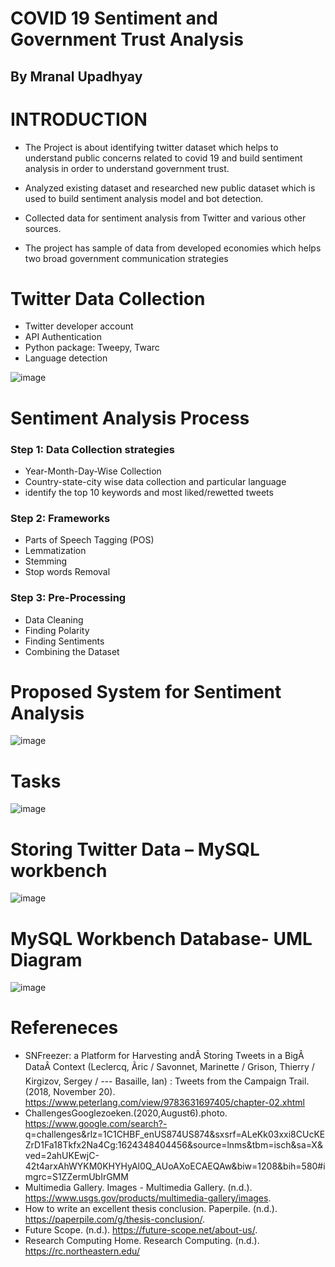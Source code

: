 # COVID 19 Sentiment and Government Trust Analysis
## By Mranal Upadhyay

# INTRODUCTION 
- The Project is about identifying twitter dataset which helps to understand public concerns related to covid 19 and build sentiment analysis in order to understand     government trust.

- Analyzed existing dataset and researched new public dataset which is used to build sentiment analysis model and bot detection.

- Collected data for sentiment analysis from Twitter and various other sources. 

- The project has sample of data from developed economies which helps two broad government communication strategies 

 # Twitter Data Collection 
 - Twitter developer account
 - API Authentication
 - Python package: Tweepy, Twarc
 - Language detection
 
  ![image](https://user-images.githubusercontent.com/94198619/141596087-371ca4fe-36fb-4c58-bcd2-72a5f291980d.png)
  
 # Sentiment Analysis Process

 ### Step 1:  Data Collection strategies 

- Year-Month-Day-Wise Collection
- Country-state-city wise data collection and particular language 
- identify the top 10 keywords and most liked/rewetted tweets

 ### Step 2:  Frameworks
 
- Parts of Speech Tagging (POS)
- Lemmatization
- Stemming
- Stop words Removal

### Step 3: Pre-Processing

- Data Cleaning
- Finding Polarity
- Finding Sentiments
- Combining the Dataset

# Proposed System for Sentiment Analysis
![image](https://user-images.githubusercontent.com/94198619/141597057-34f5bd23-43a1-4c38-aba5-04d7a678d251.png)

# Tasks 
![image](https://user-images.githubusercontent.com/94198619/141596827-58517993-28d2-46c9-811c-636383d9692e.png)

# Storing Twitter Data – MySQL workbench 
![image](https://user-images.githubusercontent.com/94198619/141596912-3a0f7210-7894-4504-9dc1-37b343bac406.png)

# MySQL Workbench Database- UML Diagram
![image](https://user-images.githubusercontent.com/94198619/141596991-94b3579b-d415-4916-ad1a-94c7cae63741.png)








 
 
# Refereneces 

- SNFreezer: a Platform for Harvesting andÂ Storing Tweets in a BigÂ DataÂ Context (Leclercq, Ãric / Savonnet, Marinette / Grison, Thierry / Kirgizov, Sergey / --- Basaille, Ian) : Tweets from the Campaign Trail. (2018, November 20). https://www.peterlang.com/view/9783631697405/chapter-02.xhtml 
- ChallengesGooglezoeken.(2020,August6).photo. https://www.google.com/search?-   q=challenges&rlz=1C1CHBF_enUS874US874&sxsrf=ALeKk03xxi8CUcKEZrD1Fa18Tkfx2Na4Cg:1624348404456&source=lnms&tbm=isch&sa=X&ved=2ahUKEwjC-42t4arxAhWYKM0KHYHyAl0Q_AUoAXoECAEQAw&biw=1208&bih=580#imgrc=S1ZZermUbIrGMM 
- Multimedia Gallery. Images - Multimedia Gallery. (n.d.). https://www.usgs.gov/products/multimedia-gallery/images. 
- How to write an excellent thesis conclusion. Paperpile. (n.d.). https://paperpile.com/g/thesis-conclusion/. 
- Future Scope. (n.d.). https://future-scope.net/about-us/. 
- Research Computing Home. Research Computing. (n.d.). https://rc.northeastern.edu/








